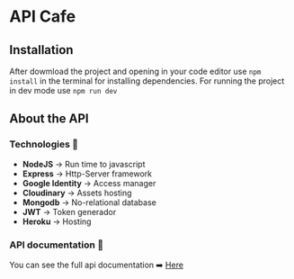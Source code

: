 # API Cafe

## Installation  
After dowmload the project and opening in your code editor use `npm install` in the terminal for installing dependencies. For running the project in dev mode use `npm run dev`

## About the API

### Technologies 🧰
* **NodeJS** -> Run time to javascript 
* **Express** -> Http-Server framework 
* **Google Identity** -> Access manager
* **Cloudinary** -> Assets hosting
* **Mongodb** -> No-relational database
* **JWT** -> Token generador
* **Heroku** -> Hosting

### API documentation 📖

You can see the full api documentation ➡️ [Here](https://documenter.getpostman.com/view/12031040/UVyn2yuH)
